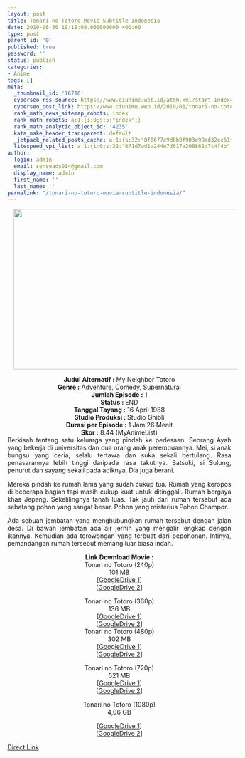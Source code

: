 ```yaml
---
layout: post
title: Tonari no Totoro Movie Subtitle Indonesia
date: 2019-06-30 18:18:08.000000000 +00:00
type: post
parent_id: '0'
published: true
password: ''
status: publish
categories:
- Anime
tags: []
meta:
  _thumbnail_id: '16716'
  cyberseo_rss_source: https://www.ciunime.web.id/atom.xml?start-index=3751&max-results=150
  cyberseo_post_link: https://www.ciunime.web.id/2019/01/tonari-no-totoro-movie-subtitle.html
  rank_math_news_sitemap_robots: index
  rank_math_robots: a:1:{i:0;s:5:"index";}
  rank_math_analytic_object_id: '4235'
  kata_make_header_transparent: default
  _jetpack_related_posts_cache: a:1:{s:32:"8f6677c9d6b0f903e98ad32ec61f8deb";a:2:{s:7:"expires";i:1663312120;s:7:"payload";a:3:{i:0;a:1:{s:2:"id";i:26428;}i:1;a:1:{s:2:"id";i:26850;}i:2;a:1:{s:2:"id";i:27055;}}}}
  litespeed_vpi_list: a:1:{i:0;s:32:"071d7ad1a244e7d617a206862d7c4f4b";}
author:
  login: admin
  email: senseads014@gmail.com
  display_name: admin
  first_name: ''
  last_name: ''
permalink: "/tonari-no-totoro-movie-subtitle-indonesia/"
---
```

<div class="separator" style="clear: both; text-align: center;"><a href="https://1.bp.blogspot.com/-nBFxcH3BPiQ/XFBjM-1umeI/AAAAAAAAJAo/shWtX4ga5IYs3HL6Oh3yav9qP9DyDa48QCLcBGAs/s1600/Tonari%2Bno%2BTotoro.jpg" imageanchor="1" style="margin-left: 1em; margin-right: 1em;"><img border="0" data-original-height="720" data-original-width="1280" height="360" src="{{ site.baseurl }}/assets/2019/06/Tonari%2Bno%2BTotoro.jpg" width="640" /></a></div>
<p>
<div style="text-align: center;"><b>Judul</b><b><b> Alternatif</b> :</b> My Neighbor Totoro</div>
<div style="text-align: center;"><b><b>Genre :</b></b> Adventure, Comedy, Supernatural</div>
<div style="text-align: center;"><b>Jumlah Episode :</b> 1<br /><b>Status :&nbsp;</b>END<br /><b>Tanggal Tayang :</b> 16 April 1988<br /><b>Studio Produksi : </b>Studio Ghibli<br /><b>Durasi per Episode :</b> 1 Jam 26 Menit</div>
<div style="text-align: center;"><b>Skor :</b> 8.44 (MyAnimeList)</div>
<div style="text-align: center;"></div>
<div style="text-align: justify;">Berkisah tentang satu keluarga yang pindah ke pedesaan. Seorang Ayah yang bekerja di universitas dan dua orang anak perempuannya. Mei, si anak bungsu yang ceria, selalu tertawa dan suka sekali bertulang. Rasa penasarannya lebih tinggi daripada rasa takutnya. Satsuki, si Sulung, penurut dan sayang sekali pada adiknya, Dia juga berani.</p>
<p>Mereka pindah ke rumah lama yang sudah cukup tua. Rumah yang keropos di beberapa bagian tapi masih cukup kuat untuk ditinggali. Rumah bergaya khas Jepang. Sekelilingnya tanah luas. Tak jauh dari rumah tersebut ada sebatang pohon yang sangat besar. Pohon yang misterius Pohon Champor.</p>
<p>Ada sebuah jembatan yang menghubungkan rumah tersebut dengan jalan desa. Di bawah jembatan ada air jernih yang mengalir lengkap dengan ikannya. Kemudian ada terowongan yang terbuat dari pepohonan. Intinya, pemandangan rumah tersebut memang luar biasa indah.</p></div>
<div style="text-align: justify;"></div>
<div style="text-align: justify;"></div>
<div style="text-align: center;"><b>Link Download Movie :</b></div>
<div style="text-align: center;">
<div style="text-align: center;">Tonari no Totoro (240p)</div>
<div style="text-align: center;">101 MB<br />[<a href="https://drive.google.com/file/d/1cxEdQDM-yJBubxdo-Tw0sNIX9sL87Bb_/view" target="_blank" rel="noopener">GoogleDrive 1</a>]<br />[<a href="https://drive.google.com/file/d/1FbVDQgQcrmo30bf1ZIll506CMNA-5xII/view" target="_blank" rel="noopener">GoogleDrive 2</a>]</p>
</div>
</div>
<div style="text-align: center;">Tonari no Totoro (360p)</div>
<div style="text-align: center;">136 MB</div>
<div style="text-align: center;">[<a href="https://drive.google.com/file/d/1AX4ouM381d1gkpOdX5VvwUUM2UBNMz2W/view" target="_blank" rel="noopener">GoogleDrive 1</a>]<br />[<a href="https://drive.google.com/file/d/1T5IisVl00cVG1byiaazJIATyOMKb-d2X/view" target="_blank" rel="noopener">GoogleDrive 2</a>]</div>
<div style="text-align: center;"></div>
<div style="text-align: center;">Tonari no Totoro (480p)<br />302 MB</div>
<div style="text-align: center;">[<a href="https://drive.google.com/file/d/1R7ZJqfUGhVU2jhm6vU-b8WfqbQxnyD7U/view" target="_blank" rel="noopener">GoogleDrive 1</a>]<br />[<a href="https://drive.google.com/file/d/1mOHp_iPc6KfU7gj8M0sjXgVN5Yw_lW_e/view" target="_blank" rel="noopener">GoogleDrive 2</a>]</p>
<p>Tonari no Totoro (720p)<br />521 MB<br />[<a href="https://drive.google.com/file/d/11BR20KVbqrFWyHqZh81cPZVcgH0Oy5mG/view" target="_blank" rel="noopener">GoogleDrive 1</a>]<br />[<a href="https://drive.google.com/file/d/1fTAFR16Xq9DHPiUECl8i8zgvUDY1Mjhb/view" target="_blank" rel="noopener">GoogleDrive 2</a>]
<div style="text-align: center;"></div>
<div style="text-align: center;">Tonari no Totoro (1080p)<br />4,06 GB</div>
<p>[<a href="https://drive.google.com/file/d/13Yn2DIFvZGnZ4xURLmCYg-UCyO_1IVJr/view" target="_blank" rel="noopener">GoogleDrive 1</a>]<br />[<a href="https://drive.google.com/file/d/1Vql7nPDU0jGTH8VfH9Sn58S2aQFTaNMA/view" target="_blank" rel="noopener">GoogleDrive 2</a>]</div>
<link rel="stylesheet" href="https://cdnjs.cloudflare.com/ajax/libs/font-awesome/4.7.0/css/font-awesome.min.css" />
<div class="divbtn"> <a href="https://handymansurrender.com/fihup8buzv?key=94550f7ce39444073321dde3b8782f97" class="btn"><i class="fa fa-download"></i> Direct Link</a> </div>
